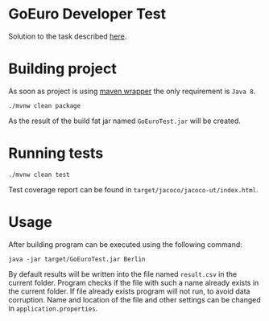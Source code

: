 # GoEuro Developer Test

Solution to the task described [here](https://github.com/goeuro/dev-test).

# Building project

As soon as project is using [maven wrapper](https://github.com/takari/maven-wrapper) the only requirement is ```Java 8```.

    ./mvnw clean package
    
As the result of the build fat jar named ```GoEuroTest.jar``` will be created.

# Running tests

    ./mvnw clean test
    
Test coverage report can be found in ```target/jacoco/jacoco-ut/index.html```.

# Usage

After building program can be executed using the following command:

    java -jar target/GoEuroTest.jar Berlin

By default results will be written into the file named ```result.csv``` in the current folder. Program
checks if the file with such a name already exists in the current folder. If file already exists program will
not run, to avoid data corruption. Name and location of the file and other settings can be changed in 
```application.properties```. 
